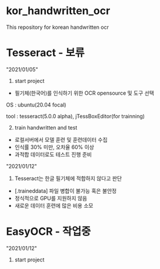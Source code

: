 # kor_handwritten_ocr
This repository for korean handwritten ocr

# Tesseract - 보류
"2021/01/05"
1. start project
- 필기체(한국어)를 인식하기 위한 OCR opensource 및 도구 선택

 OS  : ubuntu(20.04 focal)

tool : tesseract(5.0.0 alpha), jTessBoxEditor(for trainning)


2. train handwritten and test
- 로컬서버에서 모델 훈련 및 훈련데이터 수집
- 인식률 30% 미만, 오차율 60% 이상
- 과적합 데이터로도 테스트 진행 준비

"2021/01/12"
1. Tesseract는 한글 필기체에 적합하지 않다고 판단
- [.traineddata] 파일 병합이 불가능 혹은 불안정
- 정식적으로 GPU를 지원하지 않음
- 새로운 데이터 훈련에 많은 비용 소모

# EasyOCR - 작업중
"2021/01/12"
1. start project
